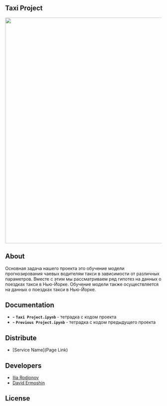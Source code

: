 ## Taxi Project

<p align="center">
      <img src="https://i.ibb.co/rw17Qpr/e2457c6853d55126c05f61e70548bb.jpg" width="726">
</p>


## About

Основная задача нашего проекта это обучение модели прогнозирования чаевых водителям такси в зависимости от различных параметров.
Вместе с этим мы рассматриваем ряд гипотез на данных о поездках такси в Нью-Йорке. Обучение модели также осуществляется на данных о поездках такси в Нью-Йорке.

## Documentation

- **-** **`Taxi Project.ipynb`** - тетрадка с кодом проекта 
- **-** **`Previous Project.ipynb`** - тетрадка с кодом предыдущего проекта

## Distribute

- [Service Name](Page Link)


## Developers

- [Ilia Rodionov](https://github.com/IliaRodionov)
- [David Ermoshin](https://github.com/Rudolffovich)

## License
